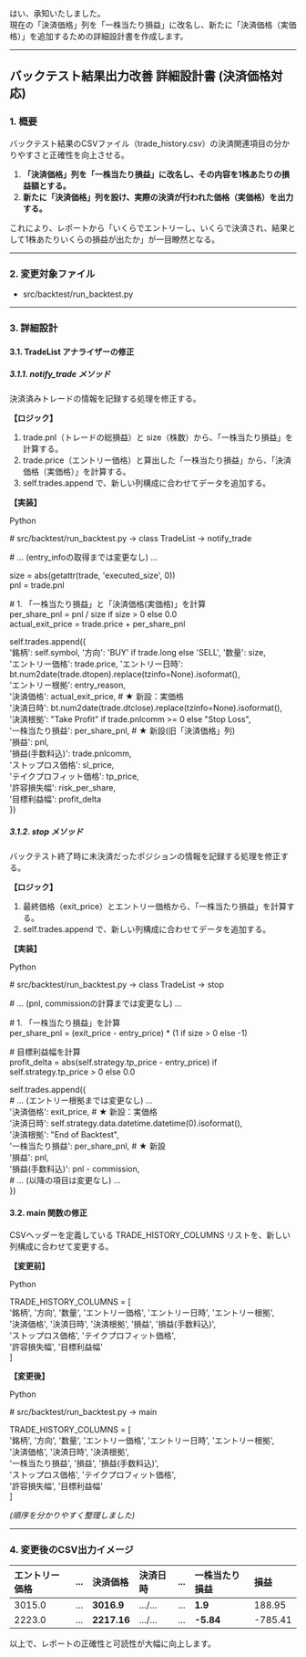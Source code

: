 はい、承知いたしました。  
現在の「決済価格」列を「一株当たり損益」に改名し、新たに「決済価格（実価格）」を追加するための詳細設計書を作成します。

---

## **バックテスト結果出力改善 詳細設計書 (決済価格対応)**

### **1\. 概要**

バックテスト結果のCSVファイル（trade\_history.csv）の決済関連項目の分かりやすさと正確性を向上させる。

1. **「決済価格」列を「一株当たり損益」に改名し、その内容を1株あたりの損益額とする。**  
2. **新たに「決済価格」列を設け、実際の決済が行われた価格（実価格）を出力する。**

これにより、レポートから「いくらでエントリーし、いくらで決済され、結果として1株あたりいくらの損益が出たか」が一目瞭然となる。

---

### **2\. 変更対象ファイル**

* src/backtest/run\_backtest.py

---

### **3\. 詳細設計**

#### **3.1. TradeList アナライザーの修正**

##### **3.1.1. notify\_trade メソッド**

決済済みトレードの情報を記録する処理を修正する。

**【ロジック】**

1. trade.pnl（トレードの総損益）と size（株数）から、「一株当たり損益」を計算する。  
2. trade.price（エントリー価格）と算出した「一株当たり損益」から、「決済価格（実価格）」を計算する。  
3. self.trades.append で、新しい列構成に合わせてデータを追加する。

**【実装】**

Python

\# src/backtest/run\_backtest.py \-\> class TradeList \-\> notify\_trade

\# ... (entry\_infoの取得までは変更なし) ...

size \= abs(getattr(trade, 'executed\_size', 0))  
pnl \= trade.pnl

\# 1\. 「一株当たり損益」と「決済価格(実価格)」を計算  
per\_share\_pnl \= pnl / size if size \> 0 else 0.0  
actual\_exit\_price \= trade.price \+ per\_share\_pnl

self.trades.append({  
    '銘柄': self.symbol, '方向': 'BUY' if trade.long else 'SELL', '数量': size,  
    'エントリー価格': trade.price, 'エントリー日時': bt.num2date(trade.dtopen).replace(tzinfo=None).isoformat(),  
    'エントリー根拠': entry\_reason,  
    '決済価格': actual\_exit\_price,  \# ★ 新設：実価格  
    '決済日時': bt.num2date(trade.dtclose).replace(tzinfo=None).isoformat(),  
    '決済根拠': "Take Profit" if trade.pnlcomm \>= 0 else "Stop Loss",  
    '一株当たり損益': per\_share\_pnl, \# ★ 新設(旧「決済価格」列)  
    '損益': pnl,  
    '損益(手数料込)': trade.pnlcomm,  
    'ストップロス価格': sl\_price,  
    'テイクプロフィット価格': tp\_price,  
    '許容損失幅': risk\_per\_share,  
    '目標利益幅': profit\_delta  
})

##### **3.1.2. stop メソッド**

バックテスト終了時に未決済だったポジションの情報を記録する処理を修正する。

**【ロジック】**

1. 最終価格（exit\_price）とエントリー価格から、「一株当たり損益」を計算する。  
2. self.trades.append で、新しい列構成に合わせてデータを追加する。

**【実装】**

Python

\# src/backtest/run\_backtest.py \-\> class TradeList \-\> stop

\# ... (pnl, commissionの計算までは変更なし) ...

\# 1\. 「一株当たり損益」を計算  
per\_share\_pnl \= (exit\_price \- entry\_price) \* (1 if size \> 0 else \-1)

\# 目標利益幅を計算  
profit\_delta \= abs(self.strategy.tp\_price \- entry\_price) if self.strategy.tp\_price \> 0 else 0.0

self.trades.append({  
    \# ... (エントリー根拠までは変更なし) ...  
    '決済価格': exit\_price, \# ★ 新設：実価格  
    '決済日時': self.strategy.data.datetime.datetime(0).isoformat(),  
    '決済根拠': "End of Backtest",  
    '一株当たり損益': per\_share\_pnl, \# ★ 新設  
    '損益': pnl,  
    '損益(手数料込)': pnl \- commission,  
    \# ... (以降の項目は変更なし) ...  
})

#### **3.2. main 関数の修正**

CSVヘッダーを定義している TRADE\_HISTORY\_COLUMNS リストを、新しい列構成に合わせて変更する。

**【変更前】**

Python

TRADE\_HISTORY\_COLUMNS \= \[  
    '銘柄', '方向', '数量', 'エントリー価格', 'エントリー日時', 'エントリー根拠',  
    '決済価格', '決済日時', '決済根拠', '損益', '損益(手数料込)',  
    'ストップロス価格', 'テイクプロフィット価格',  
    '許容損失幅', '目標利益幅'  
\]

**【変更後】**

Python

\# src/backtest/run\_backtest.py \-\> main

TRADE\_HISTORY\_COLUMNS \= \[  
    '銘柄', '方向', '数量', 'エントリー価格', 'エントリー日時', 'エントリー根拠',  
    '決済価格', '決済日時', '決済根拠',  
    '一株当たり損益', '損益', '損益(手数料込)',  
    'ストップロス価格', 'テイクプロフィット価格',  
    '許容損失幅', '目標利益幅'  
\]

*(順序を分かりやすく整理しました)*

---

### **4\. 変更後のCSV出力イメージ**

| エントリー価格 | ... | 決済価格 | 決済日時 | ... | 一株当たり損益 | 損益 |
| :---- | :---- | :---- | :---- | :---- | :---- | :---- |
| 3015.0 | ... | **3016.9** | .../... | ... | **1.9** | 188.95 |
| 2223.0 | ... | **2217.16** | .../... | ... | **\-5.84** | \-785.41 |

以上で、レポートの正確性と可読性が大幅に向上します。